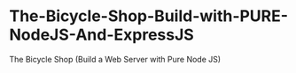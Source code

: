 # The-Bicycle-Shop-Build-with-PURE-NodeJS-And-ExpressJS
The Bicycle Shop (Build a Web Server with Pure Node JS)
